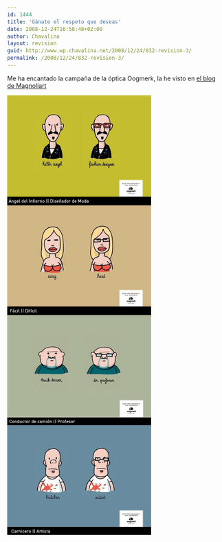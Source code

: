 ```yaml
---
id: 1444
title: 'Gánate el respeto que deseas'
date: 2008-12-24T16:58:48+02:00
author: Chavalina
layout: revision
guid: http://www.wp.chavalina.net/2008/12/24/832-revision-3/
permalink: /2008/12/24/832-revision-3/
---
```

Me ha encantado la campaña de la óptica Oogmerk, la he visto en <a href="http://blog.magnoliart.com/2008/01/17/oogmerk-ganate-el-respeto-que-deseas/" target="_blank">el blog de Magnoliart</a> 

<p class="imgcentro">
  <img src="/imagenes/fotos/oogmerk.jpg" alt="Campaña gráfica de la óptica Oogmerk" />
</p>